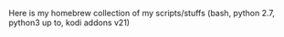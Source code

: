 Here is my homebrew collection of my scripts/stuffs (bash, python 2.7, python3 up to, kodi addons v21)
